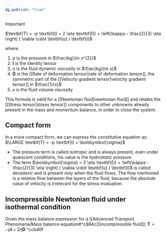 ```yaml
---
dg-publish: "true"
---
```

>[!important]
>$\textbf{T} = -p \textbf{I} + 2 \eta \textbf{D} + \left(\kappa - \frac{2}{3} \eta \right) ( \nabla \cdot \textbf{u} ) \textbf{I}$

where:
1. p is the pressure in $\frac{kg}{m s^{2}}$ 
2. $\textbf{I}$ is the identity tensor
3. $\eta$ is the fluid dynamic viscosity in $\frac{kg}{m s}$
4. $\textbf{D}$ is the [[Rate of deformation tensor|rate of deformation tensor]], the symmetric part of the [[Velocity gradient tensor|velocity gradient tensor]] in $\frac{1}{s}$
5. $\kappa$ is the fluid volume viscosity

This formula is valid for a [[Newtonian fluid|newtonian fluid]] and relates the [[Stress tensor|stress tensor]] components to other unknowns already present in the mass and momentum balance, in order to close the system.
## Compact form 
In a more compact form, we can express the constitutive equation as:
$\LARGE \textbf{T} = -p \textbf{I} + \boldsymbol{\sigma}$ 
- The pressure term is called *isotropic* and is always present, even under quiescent conditions, his value is the *hydrostatic pressure*.
- The term $\boldsymbol{\sigma} = 2 \eta \textbf{D} + \left(\kappa - \frac{2}{3} \eta \right) ( \nabla \cdot \textbf{u} ) \textbf{I}$ is called *deviatoric* and is present only when the fluid flows. 
The flow mentioned is a relative flow between the layers of the fluid, because the absolute value of velocity is irrelevant for the stress evaluation. 
## Incompressible Newtonian fluid under isothermal condition
Given the mass balance expression for a [[Advanced Transport Phenomena/Mass balance equation#^c884c2|incompressible fluid]]:
$\textbf{T} = -p \textbf{I} + 2 \eta \textbf{D}$ ^ccb40f


